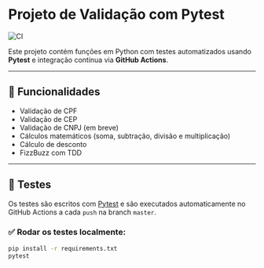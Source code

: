 # Projeto de Validação com Pytest

![CI]([https://github.com/dougsfelipe/unit_tests_validator/actions/workflows/python-tests.yml/badge.svg](https://github.com/dougsfelipe/unit_test_service/actions/workflows/python-tests.yml/badge.svg))

Este projeto contém funções em Python com testes automatizados usando **Pytest** e integração contínua via **GitHub Actions**.

---

## 🚀 Funcionalidades

- Validação de CPF
- Validação de CEP
- Validação de CNPJ (em breve)
- Cálculos matemáticos (soma, subtração, divisão e multiplicação)
- Cálculo de desconto
- FizzBuzz com TDD

---

## 🧪 Testes

Os testes são escritos com [Pytest](https://docs.pytest.org/) e são executados automaticamente no GitHub Actions a cada `push` na branch `master`.

### ✅ Rodar os testes localmente:

```bash
pip install -r requirements.txt
pytest 
